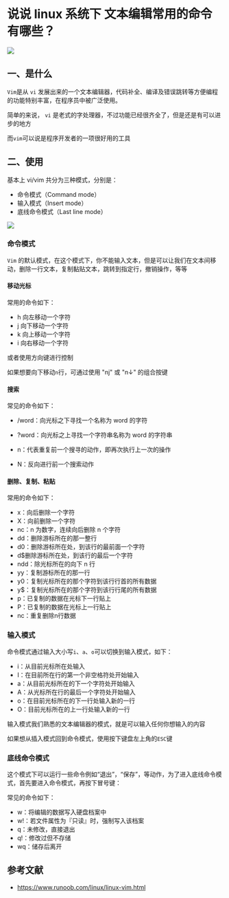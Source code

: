<!--
 * @Author: lijing
 * @Date: 2023-12-15 23:08:24
 * @LastEditors: lijing
 * @LastEditTime: 2023-12-15 23:47:42
 * @Description: 
-->
# 说说 linux 系统下 文本编辑常用的命令有哪些？

![](https://static.vue-js.com/1062b8b0-049b-11ec-8e64-91fdec0f05a1.png)

## 一、是什么

`Vim`是从 `vi` 发展出来的一个文本编辑器，代码补全、编译及错误跳转等方便编程的功能特别丰富，在程序员中被广泛使用。

简单的来说， `vi` 是老式的字处理器，不过功能已经很齐全了，但是还是有可以进步的地方

而`vim`可以说是程序开发者的一项很好用的工具

## 二、使用

基本上 vi/vim 共分为三种模式，分别是：

+   命令模式（Command mode）
+   输入模式（Insert mode）
+   底线命令模式（Last line mode）

![](https://static.vue-js.com/265a0080-03d6-11ec-a752-75723a64e8f5.png)

### 命令模式

`Vim` 的默认模式，在这个模式下，你不能输入文本，但是可以让我们在文本间移动，删除一行文本，复制黏贴文本，跳转到指定行，撤销操作，等等

#### 移动光标

常用的命令如下：

+   h 向左移动一个字符
+   j 向下移动一个字符
+   k 向上移动一个字符
+   i 向右移动一个字符

或者使用方向键进行控制

如果想要向下移动`n`行，可通过使用 "nj" 或 "n↓" 的组合按键

#### 搜索

常见的命令如下：

+   /word：向光标之下寻找一个名称为 word 的字符
    
+   ?word：向光标之上寻找一个字符串名称为 word 的字符串
    
+   n：代表重复前一个搜寻的动作，即再次执行上一次的操作
    
+   N：反向进行前一个搜索动作
    

#### 删除、复制、粘贴

常用的命令如下：

+   x：向后删除一个字符
+   X：向前删除一个字符
+   nc：n 为数字，连续向后删除 n 个字符
+   dd：删除游标所在的那一整行
+   d0：删除游标所在处，到该行的最前面一个字符
+   d$删除游标所在处，到该行的最后一个字符
+   ndd：除光标所在的向下 n 行
+   yy：复制游标所在的那一行
+   y0：复制光标所在的那个字符到该行行首的所有数据
+   y$：复制光标所在的那个字符到该行行尾的所有数据
+   p：已复制的数据在光标下一行贴上
+   P：已复制的数据在光标上一行贴上
+   nc：重复删除n行数据

### 输入模式

命令模式通过输入大小写`i`、`a`、`o`可以切换到输入模式，如下：

+   i：从目前光标所在处输入
+   I：在目前所在行的第一个非空格符处开始输入
+   a：从目前光标所在的下一个字符处开始输入
+   A：从光标所在行的最后一个字符处开始输入
+   o：在目前光标所在的下一行处输入新的一行
+   O：目前光标所在的上一行处输入新的一行

输入模式我们熟悉的文本编辑器的模式，就是可以输入任何你想输入的内容

如果想从插入模式回到命令模式，使用按下键盘左上角的`ESC`键

### 底线命令模式

这个模式下可以运行一些命令例如“退出”，“保存”，等动作，为了进入底线命令模式，首先要进入命令模式，再按下冒号键：

常见的命令如下：

+   w：将编辑的数据写入硬盘档案中
+   w!：若文件属性为『只读』时，强制写入该档案
+   q：未修改，直接退出
+   q!：修改过但不存储
+   wq：储存后离开

## 参考文献

+   https://www.runoob.com/linux/linux-vim.html